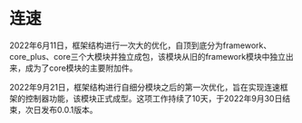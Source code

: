 # 连速
2022年6月11日，框架结构进行一次大的优化，自顶到底分为framework、core_plus、core三个大模块并独立成包，该模块从旧的framework模块中独立出来，成为了core模块的主要附加件。

2022年9月21日，框架结构进行自细分模块之后的第一次优化，旨在实现连速框架的控制器功能，该模块正式成型。这项工作持续了10天，于2022年9月30日结束，次日发布0.0.1版本。
